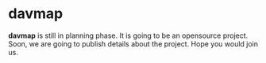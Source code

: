 # davmap 

**davmap** is still in planning phase. It is going to be an opensource project. Soon, we are going to publish details about the project. Hope you would join us. 
